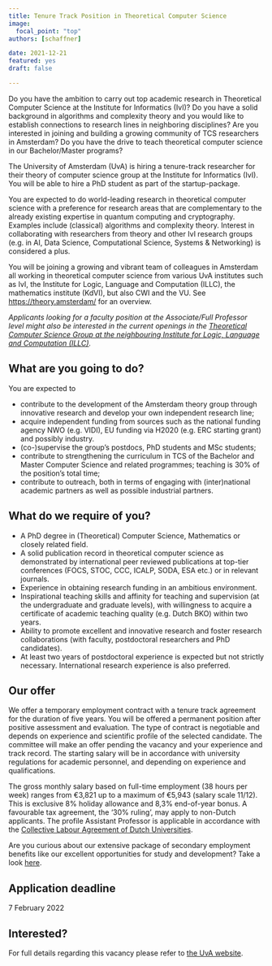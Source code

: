 ```yaml
---
title: Tenure Track Position in Theoretical Computer Science
image:
  focal_point: "top"
authors: [schaffner]

date: 2021-12-21
featured: yes
draft: false

---
```


Do you have the ambition to carry out top academic research in Theoretical Computer Science at the Institute for Informatics (IvI)? Do you have a solid background in algorithms and complexity theory and you would like to establish connections to research lines in neighboring disciplines? Are you interested in joining and building a growing community of TCS researchers in Amsterdam?  Do you have the drive to teach theoretical computer science in our Bachelor/Master programs?
<!--more-->


The University of Amsterdam (UvA) is hiring a tenure-track researcher for their theory of computer science group at the Institute for Informatics (IvI). You will be able to hire a PhD student as part of the startup-package.



You are expected to do world-leading research in theoretical computer science with a preference for research areas that are complementary to the already existing expertise in quantum computing and cryptography. Examples include (classical) algorithms and complexity theory. Interest in collaborating with researchers from theory and other IvI research groups (e.g. in AI, Data Science, Computational Science, Systems & Networking) is considered a plus.



You will be joining a growing and vibrant team of colleagues in Amsterdam all working in theoretical computer science from various UvA institutes such as IvI, the Institute for Logic, Language and Computation (ILLC), the mathematics institute (KdVI), but also CWI and the VU. See https://theory.amsterdam/ for an overview.


*Applicants looking for a faculty position at the Associate/Full Professor level might also be interested in the current openings in the [Theoretical Computer Science Group at the neighbouring Institute for Logic, Language and Computation (ILLC)](https://vacatures.uva.nl/UvA/job/Faculty-Positions-in-Theoretical-Computer-Science/737826402/).*


## What are you going to do?
You are expected to
- contribute to the development of the Amsterdam theory group through innovative research and develop your own independent research line;
- acquire independent funding from sources such as the national funding agency NWO (e.g. VIDI), EU funding via H2020 (e.g. ERC starting grant) and possibly industry.
- (co-)supervise the group’s postdocs, PhD students and MSc students;
- contribute to strengthening the curriculum in TCS of the Bachelor and Master Computer Science and related programmes; teaching is 30% of the position’s total time;
- contribute to outreach, both in terms of engaging with (inter)national academic partners as well as possible industrial partners.

## What do we require of you?
- A PhD degree in (Theoretical) Computer Science, Mathematics or closely related field.
- A solid publication record in theoretical computer science as demonstrated by international peer reviewed publications at top-tier conferences (FOCS, STOC, CCC, ICALP, SODA, ESA etc.) or in relevant journals.
- Experience in obtaining research funding in an ambitious environment.
- Inspirational teaching skills and affinity for teaching and supervision (at the undergraduate and graduate levels),  with willingness to acquire a certificate of academic teaching quality (e.g. Dutch BKO) within two years.
- Ability to promote excellent and innovative research and foster research collaborations (with faculty, postdoctoral researchers and PhD candidates).
- At least two years of postdoctoral experience is expected but not strictly necessary. International research experience is also preferred.

## Our offer
We offer a temporary employment contract with a tenure track agreement for the duration of five years. You will be offered a permanent position after positive assessment and evaluation. The type of contract is negotiable and depends on experience and scientific profile of the selected candidate. The committee will make an offer pending the vacancy and your experience and track record. The starting salary will be in accordance with university regulations for academic personnel, and depending on experience and qualifications.

The gross monthly salary based on full-time employment (38 hours per week) ranges from €3,821 up to a maximum of €5,943 (salary scale 11/12). This is exclusive 8% holiday allowance and 8,3% end-of-year bonus. A favourable tax agreement, the ‘30% ruling’, may apply to non-Dutch applicants.  The profile Assistant Professor is applicable in accordance with the [Collective Labour Agreement of Dutch Universities](https://www.vsnu.nl/en_GB/cao-universiteiten.html).

Are you curious about our extensive package of secondary employment benefits like our excellent opportunities for study and development? Take a look [here](https://www.uva.nl/en/faculty/faculty-of-science/working-at-the-faculty/working-at-the-faculty-of-science.html).

## Application deadline
7 February 2022

## Interested?
For full details regarding this vacancy please refer to [the UvA website](https://vacatures.uva.nl/UvA/job/ivi/737970302/).
